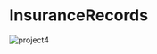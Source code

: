 # InsuranceRecords


![project4](https://github.com/JagosMarek/InsuranceRecords/assets/128280984/635e75a6-e63c-4583-b494-240e89146557)
